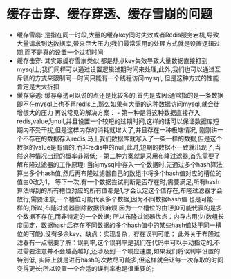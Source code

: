 # 缓存击穿、缓存穿透、缓存雪崩的问题
  - 缓存雪崩: 是指在同一时段,大量的缓存key同时失效或者Redis服务宕机,导致大量请求到达数据库,带来巨大压力;我们最常采用的处理方式就是设置逻辑过期,而不是真的设置一个过期时间
  - 缓存击穿: 其实跟缓存雪崩类似,都是热点key失效导致大量数据直接打到mysql上;我们同样可以通过设置逻辑过期时间来处理,此外,我们也可以通过互斥锁的方式来限制同一时间只能有一个线程访问mysql,
            但是这种方式的性能肯定是大大折扣
  - 缓存穿透: 缓存穿透可以说的点还是比较多的,首先是成因:通常指的是一条数据即不在mysql上也不再redis上,那么如果有大量的这种数据访问mysql,就会徒增很大的压力
            再说常见的解决方案：
              - 第一种是将这种数据直接存入redis,value为null,并且设置一个较短的过期时间,这样的话可以保证数据库短期内不受干扰,但是这样内存的消耗就增大了,并且存在一种极端情况,
                刚刚讲一个不存在的数据存入redis,马上我们数据库就写入了一条一样的数据,但是这个数据的value是有值的,而非redis中的null,此时,短期的数据不一致就出现了,当然这种情况出现的概率非常低;
              - 第二种方案就是采用布隆过滤器,首先需要了解布隆过滤器的工作原理: 当向mysql中存入一个数据时,先通过多个hash算法,算出多个hash值,然后再布隆过滤器自己的数组中将多个hash值对应的槽位的值由0改为1，
                等下一次,有一个数据尝试判断是否存在时,需要满足,所有hash算法得到的所有槽位对应的所有值都是1,才会认定这个值存在,布隆过滤器才会放行;需要注意,一个槽位可能代表多个数据,因为不同数据hash值
                也是可能一样的;所以,布隆过滤器删除数据很麻烦,因为一个槽位的由1到0可能代表的是多个数据不存在,而非特定的一个数据;
                所以布隆过滤器优点：内存占用少(数组长度固定，数据hash后存在不同数据的多个hash值中的某些hash值处于同一槽位的可能),没有多余key、缺点：实现复杂，存在误判可能；
                此外关于布隆过滤器有一点需要了解：误判率,这个误判率是我们在代码中可以手动指定的,不过需要注意并不会越高越好,还涉及到一个响应速度,如果我们将误判率设置的特别低,
                实际上就是进行hash的次数尽可能多,但这样就会让每一次存取的时间变得更长;所以设置一个合适的误判率也是很重要的;